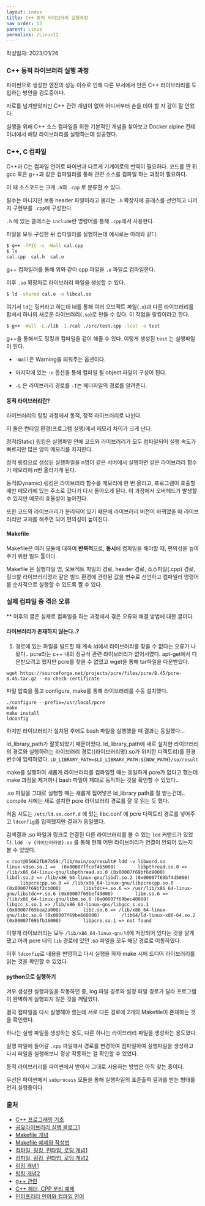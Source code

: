 ```yaml
---
layout: index
title: C++ 동적 라이브러리 실행과정
nav_order: 13
parent: Linux
permalink: /Linux12
---
```


작성일자: 2023/01/26

### C++ 동적 라이브러리 실행 과정

파이썬으로 생성한 엔진의 성능 이슈로 인해 다른 부서에서 만든 C++ 라이브러리를 도입하는 방안을 검토중이다.

자료를 넘겨받았지만 C++ 관련 개념이 없어 어디서부터 손을 데야 할 지 감이 잘 안왔다.

실행을 위해 C++ 소스 컴파일을 위한 기본적인 개념을 찾아보고 Docker alpine 컨테이너에서 해당 라이브러리를 실행하는데 성공했다.



### C++, C 컴파일

C++과 C는 컴파일 언어로 파이썬과 다르게 기계어로의 번역이 필요하다. 코드를 짠 뒤 gcc 혹은 g++과 같은 컴파일러를 통해 관련 소스를 컴파일 하는 과정이 필요하다. 

이 때 소스코드는 크게 `.h`와 `.cpp` 로 분류할 수 있다. 

필수는 아니지만 보통 header 파일이라고 불리는 `.h` 확장자에 클래스를 선언하고 나머지 구현부를 `.cpp`에 구성한다. 

`.h` 에 있는 클래스는 `include`란 명령어를 통해 `.cpp`에서 사용한다.



파일을 모두 구성한 뒤 컴파일러를 실행하는데 예시로는 아래와 같다.

```bash
$ g++ -fPIC -c -Wall cal.cpp
$ ls
cal.cpp  cal.h  cal.o
```

g++ 컴파일러를 통해 위와 같이 cpp 파일을 `.o` 파일로 컴파일한다.

이후 `.so` 확장자로 라이브러리 파일을 생성할 수 있다.

```bash
$ ld -shared cal.o -o libcal.so
```

여기서 `ld`는 링커라고 하는데 ld를 통해 여러 오브젝트 파일(`.o`)과 다른 라이브러리를 합쳐서 하나의 새로운 라이브러리(`.so`)로 만들 수 있다. 이 작업을 링킹이라고 한다.

```bash
$ g++ -Wall -L./lib -I./cal ./src/test.cpp -lcal -o test
```

g++을 통해서도 링킹과 컴파일을 같이 해줄 수 있다. 이렇게 생성된 `test` 는 실행파일이 된다.

* `-Wall`은 Warning을 띄워주는 옵션이다.

* 마지막에 있는 `-o` 옵션을 통해 컴파일 될 object 파일이 구성이 된다.

* `-L` 은 라이브러리 경로를 `-I`는 헤더파일의 경로를 알려준다.



#### 동적 라이브러리란?

라이브러리의 링킹 과정에서 동적, 정적 라이브러리로 나뉜다.

이 둘은 런타임 환경(프로그램 실행)에서 메모리 차이가 크게 난다.

정적(Static) 링킹은 실행파일 안에 코드와 라이브러리가 모두 컴파일되어 실행 속도가 빠르지만 많은 양의 메모리를 차지한다.

정적 링킹으로 생성된 실행파일을 n명이 같은 서버에서 실행하면 같은 라이브러리 함수가 메모리에 n번 올라가게 된다.

동적(Dynamic) 링킹은 라이브러리 함수를 메모리에 한 번 올리고, 프로그램이 호출할 때만 메모리에 있는 주소로 갔다가 다시 돌아오게 된다. 이 과정에서 오버헤드가 발생할 수 있지만 메모리 효율성이 높아진다. 

또한 코드와 라이브러리가 분리되어 있기 때문에 라이브러리 버전이 바뀌었을 때 라이브러리만 교체를 해주면 되어 편의성이 높아진다.



#### Makefile

Makefile은 여러 모듈에 대하여 **반복적**으로, **동시**에 컴파일을 해야할 때, 편의성을 높여주기 위한 빌드 툴이다.

Makefile 은 실행파일 명, 오브젝트 파일의 경로, header 경로, 소스파일(.cpp) 경로, 링크할 라이브러리명과 같은 빌드 환경에 관련된 값을 변수로 선언하고 컴파일러 명령어를 순차적으로 실행할 수 있도록 짤 수 있다.



### 실제 컴파일 중 겪은 오류

** 이후의 글은 실제로 컴파일을 하는 과정에서 겪은 오류와 해결 방법에 대한 글이다.

 

#### 라이브러리가 존재하지 않는다..?

1. 경로에 있는 파일을 빌드할 때 계속 ld에서 라이브러리를 찾을 수 없다는 오류가 나왔다..
pcre라는 c++ 내의 정규식 관련 라이브러리가 없어서였다.
apt-get에서 다운받으려고 했지만 pcre를 찾을 수 없었고 wget을 통해 tar파일을 다운받았다.
```
wget https://sourceforge.net/projects/pcre/files/pcre/8.45/pcre-8.45.tar.gz --no-check-certificate
```
파일 압축을 풀고 configure, make를 통해 라이브러리를 수동 설치했다.

```
./configure --prefix=/usr/local/pcre
make
make install
ldconfig
```

하지만 라이브러리가 설치된 후에도 bash 파일을 실행했을 때 결과는 동일했다...

ld_library_path가 잘못되었기 때문이었다.
ld_library_path에 새로 설치한 라이브러리의 경로와 실행하려는 라이브러리 경로({라이브러리명}.so가 위치한 디렉토리)를 환경변수에 입력하였다.
```LD_LIBRARY_PATH=$LD_LIBRARY_PATH:${NOW_PATH}/so/result```

make를 실행하여 새롭게 라이브러리를 컴파일할 때는 동일하게 pcre가 없다고 했는데
make 과정을 제거하니 bash 파일이 제대로 동작하는 것을 확인할 수 있었다..

.so 파일을 그대로 실행할 때는 새롭게 집어넣은 ld_library path를 잘 받는건데.. compile 시에는 새로 설치한 pcre 라이브러리 경로를 잘 못 읽는 듯 했다.

처음 시도는 `/etc/ld.so.conf.d` 에 있는 libc.conf 에 pcre 디렉토리 경로를 넣어주고 `ldconfig`를 입력했지만 결과가 동일했다. 

검색결과 .so 파일과 링크로 연결된 다른 라이브러리를 볼 수 있는 `ldd` 커맨드가 있었다.
```ldd -v {라이브러리명}.so```
를 통해 현재 어떤 라이브러리가 연결이 안되어 있는지 볼 수 있었다.

```
x root@05662fb97b59:/lib/main/so/result# ldd -v libword.so        linux-vdso.so.1 =>  (0x00007ffcef4b5000)        libpthread.so.0 => /lib/x86_64-linux-gnu/libpthread.so.0 (0x00007f69bf6d9000)        libdl.so.2 => /lib/x86_64-linux-gnu/libdl.so.2 (0x00007f69bf4d5000)        libpcrecpp.so.0 => /lib/x86_64-linux-gnu/libpcrecpp.so.0 (0x00007f69bf2cb000)        libstdc++.so.6 => /usr/lib/x86_64-linux-gnu/libstdc++.so.6 (0x00007f69bef49000)        libm.so.6 => /lib/x86_64-linux-gnu/libm.so.6 (0x00007f69bec40000)        libgcc_s.so.1 => /lib/x86_64-linux-gnu/libgcc_s.so.1 (0x00007f69bea2a000)        libc.so.6 => /lib/x86_64-linux-gnu/libc.so.6 (0x00007f69be660000)        /lib64/ld-linux-x86-64.so.2 (0x00007f69bfb16000)        libpcre.so.1 => not found
```

이렇게 라이브러리는 모두 `/lib/x86_64-linux-gnu` 내에 저장되어 있다는 것을 알게 됐고 아까 pcre 내의 `lib` 경로에 있던 .so 파일을 모두 해당 경로로 이동하였다.

이후 `ldconfig`로 내용을 반영하고 다시 실행을 하자 make 시에 드디어 라이브러리를 읽는 것을 확인할 수 있었다.



#### python으로 실행하기

겨우 생성한 실행파일을 작동하던 중, log 파일 경로와 설정 파일 경로가 달라 프로그램이 완벽하게 실행되지 않은 것을 깨달았다.

결국 컴파일을 다시 실행해야 했는데 서로 다른 경로에 2개의 Makefile이 존재하는 것을 확인했다.

하나는 실행 파일을 생성하는 용도, 다른 하나는 라이브러리 파일을 생성하는 용도였다.

실행 파일에 들어갈 `.cpp` 파일에서 경로를 변경하여 컴파일하여 실행파일을 생성하고 다시 파일을 실행해보니 정상 작동하는 걸 확인할 수 있었다.



동적 라이브러리를 파이썬에서 받아서 그대로 사용하는 방법은 아직 찾는 중이다.

우선은 파이썬에서 `subprocess` 모듈을 통해 실행파일의 표준출력 결과를 받는 형태를 먼저 실행중이다.


### 출처
* [C++ 프로그래밍 기초](http://www.tcpschool.com/cpp/cpp_intro_programming)
* [공유라이브러리 실행 블로그1](https://m.blog.naver.com/PostView.naver?isHttpsRedirect=true&blogId=muri1004&logNo=221202776906)
* [Makefile 개념](https://velog.io/@woodstock1993/Makefile)
* [Makefile 예제와 작성법](https://www.tuwlab.com/ece/27193)
* [컴파일, 링킹, 런타임, 로딩 개념1](https://charles098.tistory.com/102)
* [컴파일, 링킹, 런타임, 로딩 개념2](https://coding-lks.tistory.com/105)
* [링킹 개념1](https://jayy-h.tistory.com/10)
* [링킹 개념2](https://jhnyang.tistory.com/40)
* [g++ 관련](https://m.blog.naver.com/PostView.naver?isHttpsRedirect=true&blogId=jodi999&logNo=220824963844)
* [C++ 헤더, CPP 분리 예제](https://twinparadox.tistory.com/205)
* [인터프리터 언어와 컴파일 언어](https://eunjinii.tistory.com/4)
